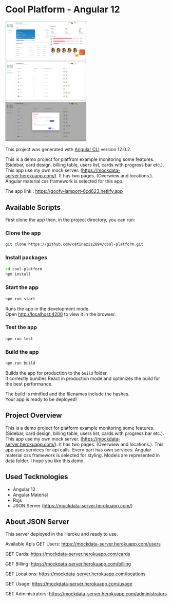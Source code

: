 # Cool Platform - Angular 12

<img src="https://raw.githubusercontent.com/cetinaziz2894/cool-platform/master/src/assets/img/cool_platform_screen_1.PNG" alt="screenshot-5" style="max-width:50%;" >
<img src="https://raw.githubusercontent.com/cetinaziz2894/cool-platform/master/src/assets/img/cool_platform_screen_2.PNG" alt="screenshot-5" style="max-width:50%;" >
<img src="https://raw.githubusercontent.com/cetinaziz2894/cool-platform/master/src/assets/img/cool_platform_screen_3.PNG" alt="screenshot-5" style="max-width:50%;" >

This project was generated with [Angular CLI](https://github.com/angular/angular-cli) version 12.0.2.

This is a demo project for platfrom example monitoring some features. (Sidebar, card design, billing table, users list, cards with progress bar etc.). This app use my own mock server. (https://mockdata-server.herokuapp.com/). It has two pages. (Overwiew and locations.). Angular material css framework is selected for this app. 

The app link : https://goofy-lamport-6cd623.netlify.app

## Available Scripts

First clone the app then, in the project directory, you can run:

### Clone the app
```bash
git clone https://github.com/cetinaziz2894/cool-platform.git
```

### Install packages
```bash
cd cool-platform
npm install
```

### Start the app
```bash
npm run start
```

Runs the app in the development mode.\
Open [http://localhost:4200](http://localhost:4200) to view it in the browser.

### Test the app
```bash
npm run test
```

### Build the app
```bash
npm run build
```

Builds the app for production to the `build` folder.\
It correctly bundles React in production mode and optimizes the build for the best performance.

The build is minified and the filenames include the hashes.\
Your app is ready to be deployed!

## Project Overview

This is a demo project for platform example monitoring some features. (Sidebar, card design, billing table, users list, cards with progress bar etc.). This app use my own mock server. (https://mockdata-server.herokuapp.com/). It has two pages. (Overwiew and locations.). This app uses services for api calls. Every part has own services. Angular material css framework is selected for styling. Models are represented in data folder. I hope you like this demo.

## Used Tecknologies

- Angular 12
- Angular Material
- Rxjs
- JSON Server (https://mockdata-server.herokuapp.com/)

## About JSON Server
This server deployed in the Heroku and ready to use.

Available Apis
GET Users:
https://mockdata-server.herokuapp.com/users

GET Cards:
https://mockdata-server.herokuapp.com/cards

GET Billing:
https://mockdata-server.herokuapp.com/billing

GET Locations:
https://mockdata-server.herokuapp.com/locations

GET Usage:
https://mockdata-server.herokuapp.com/usage

GET Administrators:
https://mockdata-server.herokuapp.com/administrators
